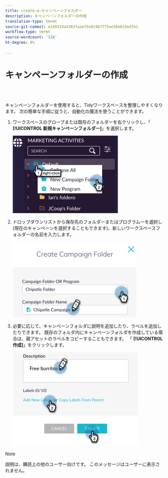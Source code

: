 ```yaml
---
title: create-a-キャンペーンフォルダー
description: キャンペーンフォルダーの作成
translation-type: tm+mt
source-git-commit: e149133a5383faaef5e9c9b7775ae36e633ed7b1
workflow-type: tm+mt
source-wordcount: '124'
ht-degree: 0%

---
```



# キャンペーンフォルダーの作成

<br> 

キャンペーンフォルダーを使用すると、Tidyワークスペースを整理しやすくなります。 次の簡単な手順に従うと、自動化の魔法を使うことができます。

1. ワークスペースのグローブまたは既存のフォルダーを右クリックし、「 **[!UICONTROL 新規キャンペーンフォルダー]**」を選択します。

   ![イメージ1](/help/sky/assets/campaign-folders/create-a-campaign-folder/create-a-campaign-folder-1.png)

1. ドロップダウンリストから保存先のフォルダーまたはプログラムーを選択し(現在のキャンペーンを選択することもできます)、新しいワークスペースフォルダーの名前を入力します。

   ![イメージ1](/help/sky/assets/campaign-folders/create-a-campaign-folder/create-a-campaign-folder-2.png)

1. 必要に応じて、キャンペーンフォルダに説明を追加したり、ラベルを追加したりできます。 既存のフォルダ内にキャンペーンフォルダを作成している場合は、親アセットのラベルをコピーすることもできます。 「 **[!UICONTROL 作成]**」をクリックします。

   ![イメージ1](/help/sky/assets/campaign-folders/create-a-campaign-folder/create-a-campaign-folder-3.png)

>[!NOTE]
>
>説明は、購読上の他のユーザー向けです。 このメッセージはユーザーに表示されません。
